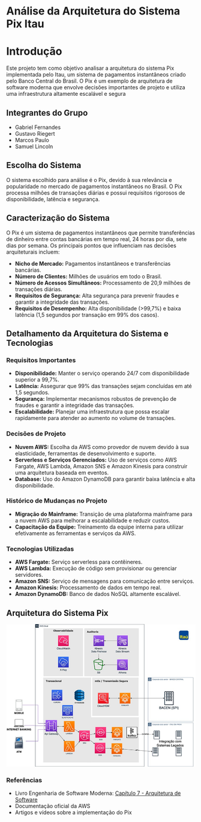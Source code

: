 # Análise da Arquitetura do Sistema Pix Itau

# Introdução
  
Este projeto tem como objetivo analisar a arquitetura do sistema Pix implementada pelo Itau, um sistema de pagamentos instantâneos criado pelo Banco Central do Brasil. O Pix é um exemplo de arquitetura de software moderna que envolve decisões importantes de projeto e utiliza uma infraestrutura altamente escalável e segura

## Integrantes do Grupo

- Gabriel Fernandes
- Gustavo Riegert
- Marcos Paulo
- Samuel Lincoln

## Escolha do Sistema

O sistema escolhido para análise é o Pix, devido à sua relevância e popularidade no mercado de pagamentos instantâneos no Brasil. O Pix processa milhões de transações diárias e possui requisitos rigorosos de disponibilidade, latência e segurança.

## Caracterização do Sistema

O Pix é um sistema de pagamentos instantâneos que permite transferências de dinheiro entre contas bancárias em tempo real, 24 horas por dia, sete dias por semana. Os principais pontos que influenciam nas decisões arquiteturais incluem:

- **Nicho de Mercado:** Pagamentos instantâneos e transferências bancárias.
- **Número de Clientes:** Milhões de usuários em todo o Brasil.
- **Número de Acessos Simultâneos:** Processamento de 20,9 milhões de transações diárias.
- **Requisitos de Segurança:** Alta segurança para prevenir fraudes e garantir a integridade das transações.
- **Requisitos de Desempenho:** Alta disponibilidade (>99,7%) e baixa latência (1,5 segundos por transação em 99% dos casos).

## Detalhamento da Arquitetura do Sistema e Tecnologias

### Requisitos Importantes

- **Disponibilidade:** Manter o serviço operando 24/7 com disponibilidade superior a 99,7%.
- **Latência:** Assegurar que 99% das transações sejam concluídas em até 1,5 segundos.
- **Segurança:** Implementar mecanismos robustos de prevenção de fraudes e garantir a integridade das transações.
- **Escalabilidade:** Planejar uma infraestrutura que possa escalar rapidamente para atender ao aumento no volume de transações.

### Decisões de Projeto

- **Nuvem AWS:** Escolha da AWS como provedor de nuvem devido à sua elasticidade, ferramentas de desenvolvimento e suporte.
- **Serverless e Serviços Gerenciados:** Uso de serviços como AWS Fargate, AWS Lambda, Amazon SNS e Amazon Kinesis para construir uma arquitetura baseada em eventos.
- **Database:** Uso do Amazon DynamoDB para garantir baixa latência e alta disponibilidade.

### Histórico de Mudanças no Projeto

- **Migração do Mainframe:** Transição de uma plataforma mainframe para a nuvem AWS para melhorar a escalabilidade e reduzir custos.
- **Capacitação da Equipe:** Treinamento da equipe interna para utilizar efetivamente as ferramentas e serviços da AWS.

### Tecnologias Utilizadas

- **AWS Fargate:** Serviço serverless para contêineres.
- **AWS Lambda:** Execução de código sem provisionar ou gerenciar servidores.
- **Amazon SNS:** Serviço de mensagens para comunicação entre serviços.
- **Amazon Kinesis:** Processamento de dados em tempo real.
- **Amazon DynamoDB:** Banco de dados NoSQL altamente escalável.

## Arquitetura do Sistema Pix

![Arquitetura do Sistema Pix](arqPix.jpg)

### Referências

- Livro Engenharia de Software Moderna: [Capítulo 7 - Arquitetura de Software](https://engsoftmoderna.info/cap7.html#introdu%C3%A7%C3%A3o)
- Documentação oficial da AWS
- Artigos e vídeos sobre a implementação do Pix
